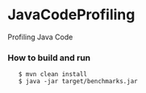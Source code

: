 # JavaCodeProfiling
Profiling Java Code

### How to build and run
```
   $ mvn clean install
   $ java -jar target/benchmarks.jar
```
